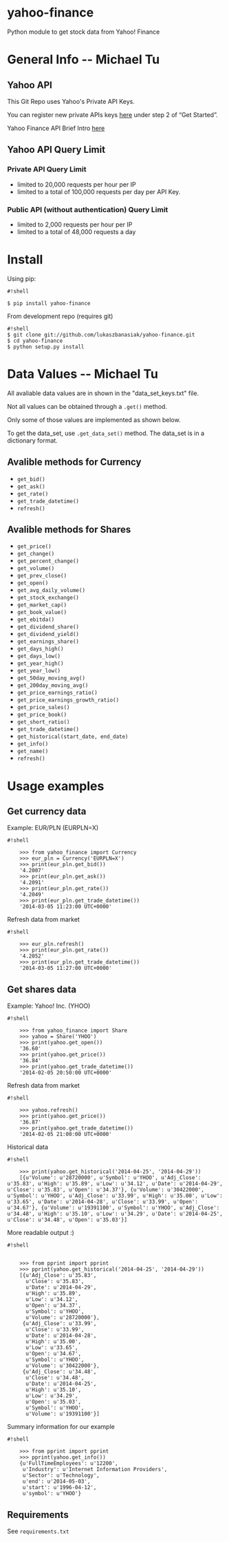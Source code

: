 # yahoo-finance #

Python module to get stock data from Yahoo! Finance

# General Info -- Michael Tu #

## Yahoo API ##
This Git Repo uses Yahoo's Private API Keys.

You can register new private APIs keys [here](https://developer.yahoo.com/yql/) under step 2 of “Get Started”.

Yahoo Finance API Brief Intro [here](http://meumobi.github.io/stocks%20apis/2016/03/13/get-realtime-stock-quotes-yahoo-finance-api.html)


## Yahoo API Query Limit ##

### Private API Query Limit ###
* limited to 20,000 requests per hour per IP
* limited to a total of 100,000 requests per day per API Key.

### Public API (without authentication) Query Limit ###
* limited to 2,000 requests per hour per IP
* limited to a total of 48,000 requests a day


# Install #

Using pip:

```
#!shell

$ pip install yahoo-finance
```

From development repo (requires git)

```
#!shell
$ git clone git://github.com/lukaszbanasiak/yahoo-finance.git
$ cd yahoo-finance
$ python setup.py install
```

# Data Values -- Michael Tu #
All avaliable data values are in shown in the "data_set_keys.txt" file.

Not all values can be obtained through a ``.get()`` method. 

Only some of those values are implemented as shown below.

To get the data_set, use ``.get_data_set()`` method. The data_set is in a dictionary format.

## Avalible methods for Currency ##


* ``get_bid()``
* ``get_ask()``
* ``get_rate()``
* ``get_trade_datetime()``
* ``refresh()``

## Avalible methods for Shares ##

* ``get_price()``
* ``get_change()``
* ``get_percent_change()``
* ``get_volume()``
* ``get_prev_close()``
* ``get_open()``
* ``get_avg_daily_volume()``
* ``get_stock_exchange()``
* ``get_market_cap()``
* ``get_book_value()``
* ``get_ebitda()``
* ``get_dividend_share()``
* ``get_dividend_yield()``
* ``get_earnings_share()``
* ``get_days_high()``
* ``get_days_low()``
* ``get_year_high()``
* ``get_year_low()``
* ``get_50day_moving_avg()``
* ``get_200day_moving_avg()``
* ``get_price_earnings_ratio()``
* ``get_price_earnings_growth_ratio()``
* ``get_price_sales()``
* ``get_price_book()``
* ``get_short_ratio()``
* ``get_trade_datetime()``
* ``get_historical(start_date, end_date)``
* ``get_info()``
* ``get_name()``
* ``refresh()``

# Usage examples #



## Get currency data ##

Example: EUR/PLN (EURPLN=X)
    
```
#!shell

    >>> from yahoo_finance import Currency
    >>> eur_pln = Currency('EURPLN=X')
    >>> print(eur_pln.get_bid())
    '4.2007'
    >>> print(eur_pln.get_ask())
    '4.2091'
    >>> print(eur_pln.get_rate())
    '4.2049'
    >>> print(eur_pln.get_trade_datetime())
    '2014-03-05 11:23:00 UTC+0000'
```


Refresh data from market


   
```
#!shell

    >>> eur_pln.refresh()
    >>> print(eur_pln.get_rate())
    '4.2052'
    >>> print(eur_pln.get_trade_datetime())
    '2014-03-05 11:27:00 UTC+0000'
```


## Get shares data ##

Example: Yahoo! Inc. (YHOO)

```
#!shell

    >>> from yahoo_finance import Share
    >>> yahoo = Share('YHOO')
    >>> print(yahoo.get_open())
    '36.60'
    >>> print(yahoo.get_price())
    '36.84'
    >>> print(yahoo.get_trade_datetime())
    '2014-02-05 20:50:00 UTC+0000'
```



Refresh data from market
  
```
#!shell

    >>> yahoo.refresh()
    >>> print(yahoo.get_price())
    '36.87'
    >>> print(yahoo.get_trade_datetime())
    '2014-02-05 21:00:00 UTC+0000'
```

Historical data


   
```
#!shell

    >>> print(yahoo.get_historical('2014-04-25', '2014-04-29'))
    [{u'Volume': u'28720000', u'Symbol': u'YHOO', u'Adj_Close': u'35.83', u'High': u'35.89', u'Low': u'34.12', u'Date': u'2014-04-29', u'Close': u'35.83', u'Open': u'34.37'}, {u'Volume': u'30422000', u'Symbol': u'YHOO', u'Adj_Close': u'33.99', u'High': u'35.00', u'Low': u'33.65', u'Date': u'2014-04-28', u'Close': u'33.99', u'Open': u'34.67'}, {u'Volume': u'19391100', u'Symbol': u'YHOO', u'Adj_Close': u'34.48', u'High': u'35.10', u'Low': u'34.29', u'Date': u'2014-04-25', u'Close': u'34.48', u'Open': u'35.03'}]
```

More readable output :)

```
#!shell


    >>> from pprint import pprint
    >>> pprint(yahoo.get_historical('2014-04-25', '2014-04-29'))
    [{u'Adj_Close': u'35.83',
      u'Close': u'35.83',
      u'Date': u'2014-04-29',
      u'High': u'35.89',
      u'Low': u'34.12',
      u'Open': u'34.37',
      u'Symbol': u'YHOO',
      u'Volume': u'28720000'},
     {u'Adj_Close': u'33.99',
      u'Close': u'33.99',
      u'Date': u'2014-04-28',
      u'High': u'35.00',
      u'Low': u'33.65',
      u'Open': u'34.67',
      u'Symbol': u'YHOO',
      u'Volume': u'30422000'},
     {u'Adj_Close': u'34.48',
      u'Close': u'34.48',
      u'Date': u'2014-04-25',
      u'High': u'35.10',
      u'Low': u'34.29',
      u'Open': u'35.03',
      u'Symbol': u'YHOO',
      u'Volume': u'19391100'}]
```

Summary information for our example

  
```
#!shell

    >>> from pprint import pprint
    >>> pprint(yahoo.get_info())
    {u'FullTimeEmployees': u'12200',
     u'Industry': u'Internet Information Providers',
     u'Sector': u'Technology',
     u'end': u'2014-05-03',
     u'start': u'1996-04-12',
     u'symbol': u'YHOO'}
```

Requirements
------------

See ``requirements.txt``